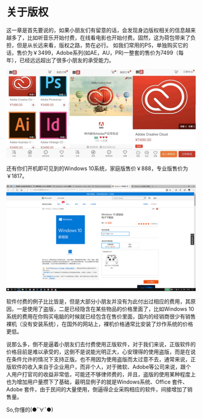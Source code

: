 # 关于版权

这一章是首先要说的，如果小朋友们有留意的话，会发现身边版权相关的信息越来越多了，比如听音乐开始付费，在线看电影也开始付费。固然，这为荷包带来了负担，但是从长远来看，版权之路，势在必行。
如我们常用的PS，单独购买它的话，售价为￥3499，Adobe系列(如AE，AU，PR)一整套的售价为7499（每年），已经远远超出了很多小朋友的承受能力。

![](chapter1/图片1.jpg)

还有你们开机即可见到的Windows 10系统，家庭版售价￥888，专业版售价为￥1817。

![](chapter1/图片2.png)

软件付费的例子比比皆是，但是大部分小朋友并没有为此付出过相应的费用，其原因，一是使用了盗版，二是已经隐含在某些物品的价格里面了，比如Windows 10 系统的费用在你购买电脑的时候就已经包含在售价里面，国内的经销商很少有销售裸机（没有安装系统），在国外的网站上，裸机价格通常比安装了炒作系统的价格更低。

说那么多，倒不是逼着小朋友们去付费使用正版软件，对于我们来说，正版软件的价格目前是难以承受的，这倒不是说能光明正大，心安理得的使用盗版，而是在说在条件允许的情况下支持正版。也不用因为使用盗版而太过意不去，通常来说，正版软件的收入来自于企业用户，而非个人，对于微软、Adobe等公司来说，跟个人用户打官司的收益非常低，可能还不够律师费的，并且，盗版的使用某种程度上也为增加用户量攒下了基础，最明显例子的就是Windows系统、Office 套件、Adobe 套件，由于民间的大量使用，倒逼得企业采购相应的软件，间接增加了销售量。

So,你懂的(●ˇ∀ˇ●)